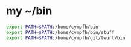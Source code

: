 # my ~/bin

```bash
export PATH=$PATH:/home/cympfh/bin
export PATH=$PATH:/home/cympfh/bin/stuff
export PATH=$PATH:/home/cympfh/git/twurl/bin
```
